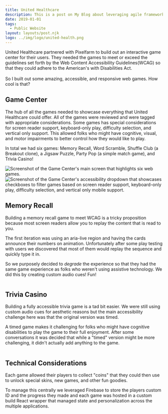 ```yaml
---
title: United Healthcare
description: This is a post on My Blog about leveraging agile frameworks.
date: 2019-01-01
tags:
  - Public Website
layout: layouts/post.njk
logo: ../img/logo/united-health.png
---
```


<p class="lead-p">United Healthcare partnered with Pixelfarm to build out an interactive game center for their users. They needed the games to meet or exceed the guidelines set forth by the Web Content Accessibility Guidelines(WCAG) so that they could adhere to the American's with Disabilities Act. <br><br>So I built out some amazing, accessible, and responsive web games. How cool is that?</p>

## Game Center
The hub of all the games needed to showcase everything that United Healthcare could offer. All of the games were reviewed and were tagged with appropriate considerations. Some games has special considerations for screen reader support, keyboard-only play, difficulty selection, and vertical only support. This allowed folks who might have cognitive, visual, and motor impairments to better control how they would like to play.

In total we had six games: Memory Recall, Word Scramble, Shuffle Club (a Breakout clone), a Jigsaw Puzzle, Party Pop (a simple match game), and Trivia Casino!

<img src="/img/uhc/gc-main.png" alt="Screenshot of the Game Center's main screen that highlights six web games."/>
<img src="/img/uhc/gc-a11y.png" alt="Screenshot of the Game Center's accessibility dropdown that showcases checkboxes to filter games based on screen reader support, keyboard-only play, difficulty selection, and vertical only mobile support."/>

## Memory Recall

Building a memory recall game to meet WCAG is a tricky proposition because most screen readers allow you to replay the content that is read to you. 

The first iteration was using an aria-live region and having the cards announce their numbers on animation. Unfortunately after some play testing with users we discovered that most of them would replay the sequence and quickly type it in.

So we purposely decided to *degrade* the experience so that they had the same game experience as folks who weren't using assistive technology. We did this by creating custom audio cues! Fun!

<div class='device-collection'>
  <div class='phone-container'>
    <div class='device phone'>
      <img src="/img/uhc/gc-cr-small.png" alt="">
    </div>
  </div>
  <div class='tablet-container'>
    <div class='device tablet'>
     <img src="/img/uhc/gc-cr-medium.png" alt="">
    </div>
  </div>
  <div class='device desktop'>
    <img src="/img/uhc/gc-cr-large.png" alt="">
  </div>
</div>

## Trivia Casino

Building a fully accessible trivia game is a tad bit easier. We were still using custom audio cues for aesthetic reasons but the main accessibility challenge here was that the original version was timed. 

A timed game makes it challenging for folks who might have cognitive disabilities to play the game to their full enjoyment. After some conversations it was decided that while a "timed" version might be more challenging, it didn't actually add anything to the game. 

<div class='device-collection'>
  <div class='phone-container'>
    <div class='device phone'>
      <img src="/img/uhc/gc-tc-small.png" alt="">
    </div>
  </div>
  <div class='tablet-container'>
    <div class='device tablet'>
     <img src="/img/uhc/gc-tc-medium.png" alt="">
    </div>
  </div>
  <div class='device desktop'>
    <img src="/img/uhc/gc-tc-large.png" alt="">
  </div>
</div>

## Technical Considerations

Each game allowed their players to collect "coins" that they could then use to unlock special skins, new games, and other fun goodies. 

To manage this centrally we leveraged Firebase to store the players custom ID and the progress they made and each game was hosted in a custom build React wrapper that managed state and personalization across the multiple applications.